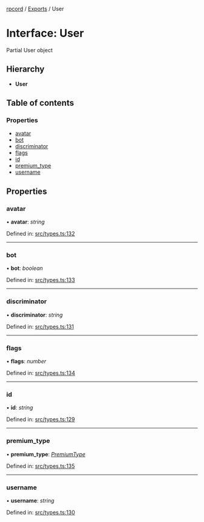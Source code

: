 [rpcord](../README.md) / [Exports](../modules.md) / User

# Interface: User

Partial User object

## Hierarchy

* **User**

## Table of contents

### Properties

- [avatar](user.md#avatar)
- [bot](user.md#bot)
- [discriminator](user.md#discriminator)
- [flags](user.md#flags)
- [id](user.md#id)
- [premium\_type](user.md#premium_type)
- [username](user.md#username)

## Properties

### avatar

• **avatar**: *string*

Defined in: [src/types.ts:132](https://github.com/DjDeveloperr/RPCord/blob/308e2e6/src/types.ts#L132)

___

### bot

• **bot**: *boolean*

Defined in: [src/types.ts:133](https://github.com/DjDeveloperr/RPCord/blob/308e2e6/src/types.ts#L133)

___

### discriminator

• **discriminator**: *string*

Defined in: [src/types.ts:131](https://github.com/DjDeveloperr/RPCord/blob/308e2e6/src/types.ts#L131)

___

### flags

• **flags**: *number*

Defined in: [src/types.ts:134](https://github.com/DjDeveloperr/RPCord/blob/308e2e6/src/types.ts#L134)

___

### id

• **id**: *string*

Defined in: [src/types.ts:129](https://github.com/DjDeveloperr/RPCord/blob/308e2e6/src/types.ts#L129)

___

### premium\_type

• **premium\_type**: [*PremiumType*](../enums/premiumtype.md)

Defined in: [src/types.ts:135](https://github.com/DjDeveloperr/RPCord/blob/308e2e6/src/types.ts#L135)

___

### username

• **username**: *string*

Defined in: [src/types.ts:130](https://github.com/DjDeveloperr/RPCord/blob/308e2e6/src/types.ts#L130)
